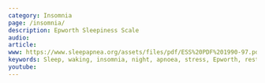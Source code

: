 ```yaml
---
category: Insomnia
page: /insomnia/
description: Epworth Sleepiness Scale
audio: 
article: 
www: https://www.sleepapnea.org/assets/files/pdf/ESS%20PDF%201990-97.pdf
keywords: Sleep, waking, insomnia, night, apnoea, stress, Epworth, restriction, audio, questionnaire, sleep hygiene, sleep problem, sleep restriction
youtube:
--- 
```


